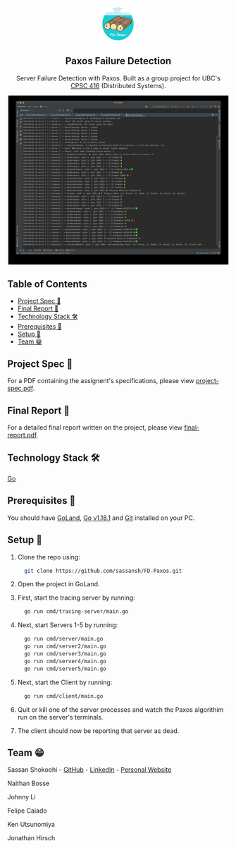 <!-- PROJECT LOGO -->
<br />
<p align="center">
 <a href="https://github.com/sassansh/FD-Paxos">
    <img src="images/logo.png" alt="Logo" width="80" height="80">
  </a>
  <h2 align="center">Paxos Failure Detection</h2>

  <p align="center">
     Server Failure Detection with Paxos. Built as a group project for UBC's <a href="https://courses.students.ubc.ca/cs/courseschedule?pname=subjarea&tname=subj-course&dept=CPSC&course=416">CPSC 416</a> (Distributed Systems).
  </p>
</p>

<p align="center">
    <img src="images/diagram.jpg" alt="Logo" width="500" >
</p>

## Table of Contents

- [Project Spec 🎯](#project-spec-)
- [Final Report 📑](#final-report-)
- [Technology Stack 🛠️](#technology-stack-%EF%B8%8F)
- [Prerequisites 🍪](#prerequisites-)
- [Setup 🔧](#setup-)
- [Team 😁](#team-)

## Project Spec 🎯

For a PDF containing the assignent's specifications, please view [project-spec.pdf](https://github.com/sassansh/FD-Paxos/blob/main/project-spec.pdf).

## Final Report 📑

For a detailed final report written on the project, please view [final-report.pdf](https://github.com/sassansh/FD-Paxos/blob/main/assignment-spec.pdf).

## Technology Stack 🛠️

[Go](https://go.dev)

## Prerequisites 🍪

You should have [GoLand](https://www.jetbrains.com/go/download/), [Go v1.18.1](https://go.dev/dl/) and [Git](https://git-scm.com/) installed on your PC.

## Setup 🔧

1. Clone the repo using:

   ```bash
     git clone https://github.com/sassansh/FD-Paxos.git
   ```

2. Open the project in GoLand.

3. First, start the tracing server by running:

   ```bash
     go run cmd/tracing-server/main.go
   ```

4. Next, start Servers 1-5 by running:

   ```bash
     go run cmd/server/main.go
     go run cmd/server2/main.go
     go run cmd/server3/main.go
     go run cmd/server4/main.go
     go run cmd/server5/main.go
   ```

5. Next, start the Client by running:

   ```bash
     go run cmd/client/main.go
   ```

6. Quit or kill one of the server processes and watch the Paxos algorithim run on the server's terminals.

7. The client should now be reporting that server as dead.

## Team 😁

Sassan Shokoohi - [GitHub](https://github.com/sassansh) - [LinkedIn](https://www.linkedin.com/in/sassanshokoohi/) - [Personal Website](https://sassanshokoohi.ca)

Naithan Bosse

Johnny Li

Felipe Caiado

Ken Utsunomiya

Jonathan Hirsch
